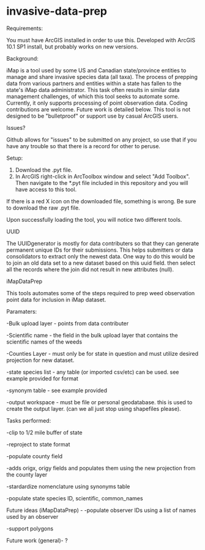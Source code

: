 invasive-data-prep
==================
Requirements:

You must have ArcGIS installed in order to use this. Developed with ArcGIS 10.1 SP1 install, but probably works on new versions.

Background:

iMap is a tool used by some US and Canadian state/province entities to manage and share invasive species data (all taxa).  The process of prepping data from various partners and entities within a state has fallen to the state's iMap data administrator.  This task often results in similar data management challenges, of which this tool seeks to automate some.   Currently, it only supports processing of point observation data.   Coding contributions are welcome.  Future work is detailed below. This tool is not designed to be "bulletproof" or support use by casual ArcGIS users.

Issues?

Github allows for "issues" to be submitted on any project, so use that if you have any trouble so that there is a record for other to peruse.

Setup:

1. Download the .pyt file. 
2. In ArcGIS right-click in ArcToolbox window and select "Add Toolbox". Then navigate to the *.pyt file included in this repository and you will have access to this tool.

If there is a red X icon on the downloaded file, something is wrong.  Be sure to download the raw .pyt file.

Upon successfully loading the tool, you will notice two different tools.  

UUID

The UUIDgenerator is mostly for data contributers so that they can generate permanent unique IDs for their submissions.  This helps submitters or data consolidators to extract only the newest data.  One way to do this would be to join an old data set to a new dataset based on this uuid field.  then select all the records where the join did not result in new attributes (null).  

iMapDataPrep

This tools automates some of the steps required to prep weed observation point data for inclusion in iMap dataset.

Paramaters:

-Bulk upload layer - points from data contributer

-Scientific name - the field in the bulk upload layer that contains the scientific names of the weeds

-Counties Layer - must only be for state in question and must utilize desired projection for new dataset. 

-state species list - any table (or imported csv/etc) can be used.  see example provided for format

-synonym table - see example provided

-output workspace - must be file or personal geodatabase.  this is used to create the output layer.  (can we all just stop using shapefiles please).



Tasks performed: 
  
  -clip to 1/2 mile buffer of state
  
  -reproject to state format
  
  -populate county field
  
  -adds origx, origy fields and populates them using the new projection from the county layer
  
  -stardardize nomenclature using synonyms table
  
  -populate state species ID, scientific, common_names
  
  
Future ideas (iMapDataPrep) - 
  -populate observer IDs using a list of names used by an observer
  
  -support polygons
  
  
Future work (general)-
  ?
  
  
  
  
